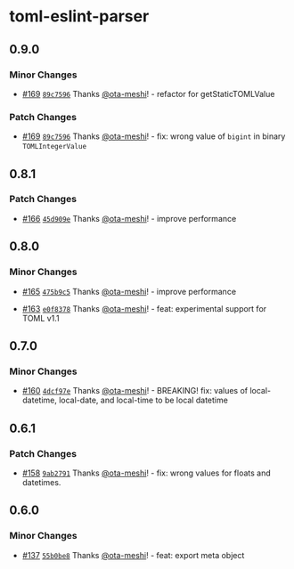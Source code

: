 # toml-eslint-parser

## 0.9.0

### Minor Changes

- [#169](https://github.com/ota-meshi/toml-eslint-parser/pull/169) [`89c7596`](https://github.com/ota-meshi/toml-eslint-parser/commit/89c7596e918b421c3ed55147d523d5308e81024d) Thanks [@ota-meshi](https://github.com/ota-meshi)! - refactor for getStaticTOMLValue

### Patch Changes

- [#169](https://github.com/ota-meshi/toml-eslint-parser/pull/169) [`89c7596`](https://github.com/ota-meshi/toml-eslint-parser/commit/89c7596e918b421c3ed55147d523d5308e81024d) Thanks [@ota-meshi](https://github.com/ota-meshi)! - fix: wrong value of `bigint` in binary `TOMLIntegerValue`

## 0.8.1

### Patch Changes

- [#166](https://github.com/ota-meshi/toml-eslint-parser/pull/166) [`45d909e`](https://github.com/ota-meshi/toml-eslint-parser/commit/45d909e92f1111d7f6ce78803edf00a20b0670a6) Thanks [@ota-meshi](https://github.com/ota-meshi)! - improve performance

## 0.8.0

### Minor Changes

- [#165](https://github.com/ota-meshi/toml-eslint-parser/pull/165) [`475b9c5`](https://github.com/ota-meshi/toml-eslint-parser/commit/475b9c55bf6883183fe828e3e705476d90780735) Thanks [@ota-meshi](https://github.com/ota-meshi)! - improve performance

- [#163](https://github.com/ota-meshi/toml-eslint-parser/pull/163) [`e0f8378`](https://github.com/ota-meshi/toml-eslint-parser/commit/e0f83783d946d19d5ac39e49ab1b47e738412f27) Thanks [@ota-meshi](https://github.com/ota-meshi)! - feat: experimental support for TOML v1.1

## 0.7.0

### Minor Changes

- [#160](https://github.com/ota-meshi/toml-eslint-parser/pull/160) [`4dcf97e`](https://github.com/ota-meshi/toml-eslint-parser/commit/4dcf97e8e0917cb9383253a37532f2aee51c3386) Thanks [@ota-meshi](https://github.com/ota-meshi)! - BREAKING! fix: values of local-datetime, local-date, and local-time to be local datetime

## 0.6.1

### Patch Changes

- [#158](https://github.com/ota-meshi/toml-eslint-parser/pull/158) [`9ab2791`](https://github.com/ota-meshi/toml-eslint-parser/commit/9ab27919806d7c044b637d84acaa8d99c64cbb28) Thanks [@ota-meshi](https://github.com/ota-meshi)! - fix: wrong values for floats and datetimes.

## 0.6.0

### Minor Changes

- [#137](https://github.com/ota-meshi/toml-eslint-parser/pull/137) [`55b0be8`](https://github.com/ota-meshi/toml-eslint-parser/commit/55b0be8d4b0ff38b8e5d74f14d527ed4acd2801b) Thanks [@ota-meshi](https://github.com/ota-meshi)! - feat: export meta object
